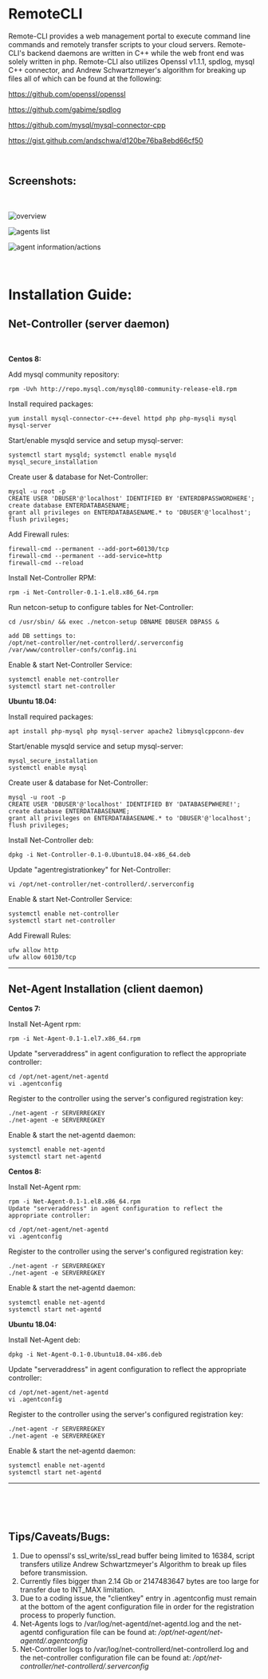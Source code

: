 

# RemoteCLI

 Remote-CLI provides a web management portal to execute command line commands and remotely transfer scripts to your cloud servers.  Remote-CLI's backend daemons are written in C++ while the web front end was solely written in php. Remote-CLI also utilizes Openssl v1.1.1, spdlog, mysql C++ connector, and Andrew Schwartzmeyer's algorithm for breaking up files all of which can be found at the following:
 
 https://github.com/openssl/openssl
 
 https://github.com/gabime/spdlog
 
 https://github.com/mysql/mysql-connector-cpp
 
 https://gist.github.com/andschwa/d120be76ba8ebd66cf50
 
 

<br>

## Screenshots:
<br>

![overview](https://raw.githubusercontent.com/jtaylorthegreat/RemoteCLI/master/Screenshots/screenshot1.jpg)

![agents list](https://raw.githubusercontent.com/jtaylorthegreat/RemoteCLI/master/Screenshots/screenshot2.jpg)

![agent information/actions](https://raw.githubusercontent.com/jtaylorthegreat/RemoteCLI/master/Screenshots/screenshot3.jpg)

<br>


# Installation Guide:

## **Net-Controller (server daemon)**

<br>

**Centos 8:**
	
Add mysql community repository:
	
	rpm -Uvh http://repo.mysql.com/mysql80-community-release-el8.rpm
Install required packages:
	
	yum install mysql-connector-c++-devel httpd php php-mysqli mysql mysql-server

Start/enable mysqld service and setup mysql-server:
	
	systemctl start mysqld; systemctl enable mysqld
	mysql_secure_installation
Create user & database for Net-Controller:

    mysql -u root -p
    CREATE USER 'DBUSER'@'localhost' IDENTIFIED BY 'ENTERDBPASSWORDHERE'; 
    create database ENTERDATABASENAME; 
    grant all privileges on ENTERDATABASENAME.* to 'DBUSER'@'localhost'; 
    flush privileges;
Add Firewall rules:

	firewall-cmd --permanent --add-port=60130/tcp
	firewall-cmd --permanent --add-service=http
	firewall-cmd --reload
Install Net-Controller RPM:

	rpm -i Net-Controller-0.1-1.el8.x86_64.rpm

Run netcon-setup to configure tables for Net-Controller:

	cd /usr/sbin/ && exec ./netcon-setup DBNAME DBUSER DBPASS &

	add DB settings to:
	/opt/net-controller/net-controllerd/.serverconfig
	/var/www/controller-confs/config.ini
Enable & start Net-Controller Service:

	systemctl enable net-controller
	systemctl start net-controller


**Ubuntu 18.04:**

Install required packages:

	apt install php-mysql php mysql-server apache2 libmysqlcppconn-dev
	
Start/enable mysqld service and setup mysql-server:

	mysql_secure_installation
	systemctl enable mysql
Create user & database for Net-Controller:
	
	mysql -u root -p 
	CREATE USER 'DBUSER'@'localhost' IDENTIFIED BY 'DATABASEPWHERE!'; 
	create database ENTERDATABASENAME; 
	grant all privileges on ENTERDATABASENAME.* to 'DBUSER'@'localhost'; 
	flush privileges;
Install Net-Controller deb:

	dpkg -i Net-Controller-0.1-0.Ubuntu18.04-x86_64.deb
Update "agentregistrationkey" for Net-Controller:	

	vi /opt/net-controller/net-controllerd/.serverconfig  

Enable & start Net-Controller Service:

	systemctl enable net-controller
	systemctl start net-controller
Add Firewall Rules:

	ufw allow http
	ufw allow 60130/tcp


<hr>

## Net-Agent Installation (client daemon)

**Centos 7:** 

Install Net-Agent rpm:

	rpm -i Net-Agent-0.1-1.el7.x86_64.rpm
Update "serveraddress" in agent configuration to reflect the appropriate controller:
	
	cd /opt/net-agent/net-agentd
	vi .agentconfig 
Register to the controller using the server's configured registration key:

	./net-agent -r SERVERREGKEY
	./net-agent -e SERVERREGKEY
Enable & start the net-agentd daemon:

	systemctl enable net-agentd
	systemctl start net-agentd

**Centos 8:**

Install Net-Agent rpm:

	rpm -i Net-Agent-0.1-1.el8.x86_64.rpm
	Update "serveraddress" in agent configuration to reflect the appropriate controller:
	
	cd /opt/net-agent/net-agentd
	vi .agentconfig 
Register to the controller using the server's configured registration key:

	./net-agent -r SERVERREGKEY
	./net-agent -e SERVERREGKEY
Enable & start the net-agentd daemon:

	systemctl enable net-agentd
	systemctl start net-agentd

**Ubuntu 18.04:**

Install Net-Agent deb:

	dpkg -i Net-Agent-0.1-0.Ubuntu18.04-x86.deb
Update "serveraddress" in agent configuration to reflect the appropriate controller:
	
	cd /opt/net-agent/net-agentd
	vi .agentconfig 
Register to the controller using the server's configured registration key:

	./net-agent -r SERVERREGKEY
	./net-agent -e SERVERREGKEY
Enable & start the net-agentd daemon:

	systemctl enable net-agentd
	systemctl start net-agentd
	
	
<hr>
<br><br><br>

## Tips/Caveats/Bugs:


   

 1. Due to openssl's ssl_write/ssl_read buffer being limited to 16384, script transfers utilize Andrew Schwartzmeyer's Algorithm to break up files before transmission.
 2. Currently files bigger than 2.14 Gb or 2147483647 bytes are too large for transfer due to INT_MAX limitation.
 3. Due to a coding issue, the "clientkey" entry in .agentconfig must remain at the bottom of the agent configuration file in order for the registration process to properly function.
 4. Net-Agents logs to /var/log/net-agentd/net-agentd.log and the net-agentd configuration file can be found at: */opt/net-agent/net-agentd/.agentconfig*
 5. Net-Controller logs to /var/log/net-controllerd/net-controllerd.log and the net-controller configuration file can be found at: */opt/net-controller/net-controllerd/.serverconfig*

    

